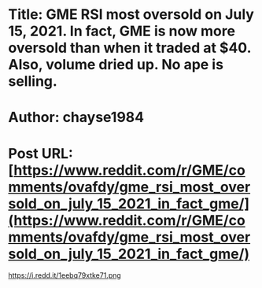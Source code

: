 # Title: GME RSI most oversold on July 15, 2021. In fact, GME is now more oversold than when it traded at $40. Also, volume dried up. No ape is selling.
# Author: chayse1984
# Post URL: [https://www.reddit.com/r/GME/comments/ovafdy/gme_rsi_most_oversold_on_july_15_2021_in_fact_gme/](https://www.reddit.com/r/GME/comments/ovafdy/gme_rsi_most_oversold_on_july_15_2021_in_fact_gme/)


https://i.redd.it/1eebq79xtke71.png
